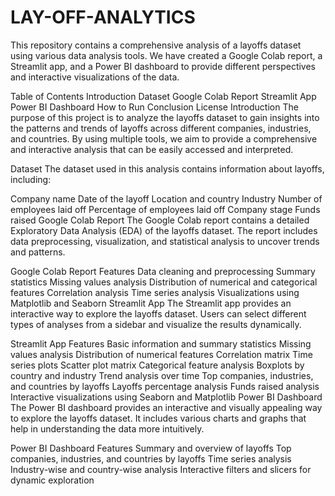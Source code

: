 # LAY-OFF-ANALYTICS

This repository contains a comprehensive analysis of a layoffs dataset using various data analysis tools. We have created a Google Colab report, a Streamlit app, and a Power BI dashboard to provide different perspectives and interactive visualizations of the data.

Table of Contents Introduction Dataset Google Colab Report Streamlit App Power BI Dashboard How to Run Conclusion License Introduction The purpose of this project is to analyze the layoffs dataset to gain insights into the patterns and trends of layoffs across different companies, industries, and countries. By using multiple tools, we aim to provide a comprehensive and interactive analysis that can be easily accessed and interpreted.

Dataset The dataset used in this analysis contains information about layoffs, including:

Company name Date of the layoff Location and country Industry Number of employees laid off Percentage of employees laid off Company stage Funds raised Google Colab Report The Google Colab report contains a detailed Exploratory Data Analysis (EDA) of the layoffs dataset. The report includes data preprocessing, visualization, and statistical analysis to uncover trends and patterns.

Google Colab Report Features Data cleaning and preprocessing Summary statistics Missing values analysis Distribution of numerical and categorical features Correlation analysis Time series analysis Visualizations using Matplotlib and Seaborn Streamlit App The Streamlit app provides an interactive way to explore the layoffs dataset. Users can select different types of analyses from a sidebar and visualize the results dynamically.

Streamlit App Features Basic information and summary statistics Missing values analysis Distribution of numerical features Correlation matrix Time series plots Scatter plot matrix Categorical feature analysis Boxplots by country and industry Trend analysis over time Top companies, industries, and countries by layoffs Layoffs percentage analysis Funds raised analysis Interactive visualizations using Seaborn and Matplotlib Power BI Dashboard The Power BI dashboard provides an interactive and visually appealing way to explore the layoffs dataset. It includes various charts and graphs that help in understanding the data more intuitively.

Power BI Dashboard Features Summary and overview of layoffs Top companies, industries, and countries by layoffs Time series analysis Industry-wise and country-wise analysis Interactive filters and slicers for dynamic exploration
